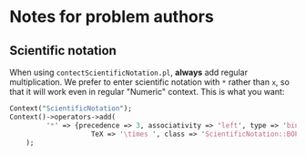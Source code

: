 # Notes for problem authors

## Scientific notation

When using `contectScientificNotation.pl`, __always__ add regular multiplication.
We prefer to enter scientific notation with `*` rather than `x`, so that it
will work even in regular "Numeric" context.  This is what you want:

```Perl
Context("ScientificNotation");
Context()->operators->add(
         '*' => {precedence => 3, associativity => 'left', type => 'bin',
                    TeX => '\times ', class => 'ScientificNotation::BOP::x'},
    );
```

